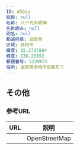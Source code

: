 ```yaml
---
ID: A5Dsy
総称: null
名称: 八千代大明神
名称読み: null
別名: null
都道府県: 滋賀県
区域: 彦根市
緯度: 35.2737884
経度: 136.25853
郵便番号: 5220075
住所: 滋賀県彦根市佐和町５
---
```


## その他

### 参考URL

| URL | 説明          |
| --- | ------------- |
|     | OpenStreetMap |
